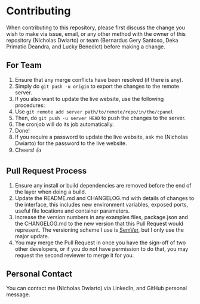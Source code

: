 # Contributing
When contributing to this repository, please first discuss the change you wish to make via issue, email, or any other method with the owner of this repository (Nicholas Dwiarto) or team (Bernardus Gery Santoso, Deka Primatio Deandra, and Lucky Benedict) before making a change. 

## For Team
1. Ensure that any merge conflicts have been resolved (if there is any).
2. Simply do `git push -u origin` to export the changes to the remote server.
3. If you also want to update the live website, use the following procedures:
  1. Use `git remote add server path/to/remote/repo/in/the/cpanel`
  2. Then, do `git push -u server HEAD` to push the changes to the server.
  3. The cronjob will do its job automatically.
  4. Done!
4. If you require a password to update the live website, ask me (Nicholas Dwiarto) for the password to the live website.
5. Cheers! :thumbsup:

## Pull Request Process
1. Ensure any install or build dependencies are removed before the end of the layer when doing a build.
2. Update the README.md and CHANGELOG.md with details of changes to the interface, this includes new environment variables, exposed ports, useful file locations and container parameters.
3. Increase the version numbers in any examples files, package.json and the CHANGELOG.md to the new version that   this Pull Request would represent. The versioning scheme I use is [SemVer](http://semver.org/), but I only use the major update.
4. You may merge the Pull Request in once you have the sign-off of two other developers, or if you do not have permission to do that, you may request the second reviewer to merge it for you.

## Personal Contact
You can contact me (Nicholas Dwiarto) via LinkedIn, and GitHub personal message.
